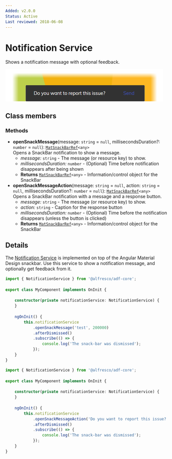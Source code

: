 ```yaml
---
Added: v2.0.0
Status: Active
Last reviewed: 2018-06-08
---
```


# Notification Service

Shows a notification message with optional feedback.

![Notification Service screenshot](../docassets/images/NotiService.png)

## Class members

### Methods

-   **openSnackMessage**(message: `string` = `null`, millisecondsDuration?: `number` = `null`): [`MatSnackBarRef`](https://material.angular.io/components/snack-bar/overview)`<any>`<br/>
    Opens a SnackBar notification to show a message.
    -   _message:_ `string`  - The message (or resource key) to show.
    -   _millisecondsDuration:_ `number`  - (Optional) Time before notification disappears after being shown
    -   **Returns** [`MatSnackBarRef`](https://material.angular.io/components/snack-bar/overview)`<any>` - Information/control object for the SnackBar
-   **openSnackMessageAction**(message: `string` = `null`, action: `string` = `null`, millisecondsDuration?: `number` = `null`): [`MatSnackBarRef`](https://material.angular.io/components/snack-bar/overview)`<any>`<br/>
    Opens a SnackBar notification with a message and a response button.
    -   _message:_ `string`  - The message (or resource key) to show.
    -   _action:_ `string`  - Caption for the response button
    -   _millisecondsDuration:_ `number`  - (Optional) Time before the notification disappears (unless the button is clicked)
    -   **Returns** [`MatSnackBarRef`](https://material.angular.io/components/snack-bar/overview)`<any>` - Information/control object for the SnackBar

## Details

The [Notification Service](../core/notification.service.md) is implemented on top of the Angular Material Design snackbar.
Use this service to show a notification message, and optionally get feedback from it.

```ts
import { NotificationService } from '@alfresco/adf-core';

export class MyComponent implements OnInit {

    constructor(private notificationService: NotificationService) {
    }

    ngOnInit() {
        this.notificationService
            .openSnackMessage('test', 200000)
            .afterDismissed()
            .subscribe(() => {
                console.log('The snack-bar was dismissed');
            });
    }
}
```

```ts
import { NotificationService } from '@alfresco/adf-core';

export class MyComponent implements OnInit {

    constructor(private notificationService: NotificationService) {
    }

    ngOnInit() {
        this.notificationService
            .openSnackMessageAction('Do you want to report this issue?', 'send', 200000)
            .afterDismissed()
            .subscribe(() => {
                console.log('The snack-bar was dismissed');
            });
    }
}
```
